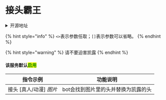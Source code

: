 # 接头霸王

<details>

<summary>开源地址</summary>

[https://github.com/pcrbot/plugins-for-Hoshino/tree/master/shebot/conhead](https://github.com/pcrbot/plugins-for-Hoshino/tree/master/shebot/conhead)

</details>

{% hint style="info" %}
`<>`表示参数任取；`[]`表示参数可以省略。
{% endhint %}

{% hint style="warning" %}
请不要迫害凯露
{% endhint %}

#### 该服务默认<mark style="color:green;">启用</mark>

| 指令示例             | 功能说明                |
| ---------------- | ------------------- |
| 接头 \[真人/动漫] _图片_ | bot会找到图片里的头并替换为凯露的头 |
